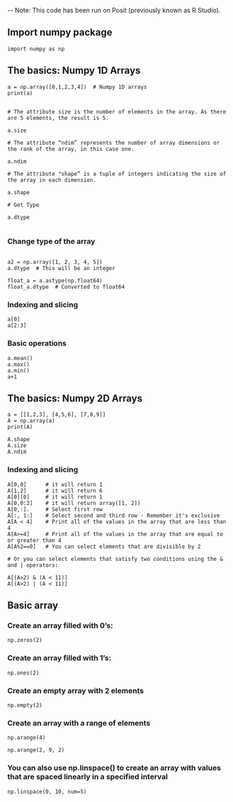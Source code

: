 -- Note: This code has been run on Posit (previously known as R Studio).


##  Import numpy package    

```
import numpy as np
```


## The basics: Numpy 1D Arrays
   

```
a = np.array([0,1,2,3,4])  # Numpy 1D arrays
print(a)
```

```

# The attribute size is the number of elements in the array. As there are 5 elements, the result is 5.

a.size 

# The attribute “ndim” represents the number of array dimensions or the rank of the array, in this case one.	

a.ndim 

# The attribute "shape” is a tuple of integers indicating the size of the array in each dimension.

a.shape

# Get Type

a.dtype


```

### Change type of the array

```

a2 = np.array([1, 2, 3, 4, 5])
a.dtype  # This will be an integer

float_a = a.astype(np.float64)
float_a.dtype  # Converted to float64

```

### Indexing and slicing

```
a[0]
a[2:3]
```

### Basic operations

```
a.mean()
a.max()
a.min()
a+1
```



## The basics: Numpy 2D Arrays 

```
a = [[1,2,3], [4,5,6], [7,8,9]]
A = np.array(a)
print(A)
```

```
A.shape
A.size
A.ndim
```




### Indexing and slicing

```
A[0,0]      # it will return 1
A[1,2]      # it will return 6
A[0][0]     # it will return 1
A[0,0:2]    # it will return array([1, 2])
A[0,:].     # Select first row
A[:, 1:]    # Select second and third row - Remember it's exclusive
A[A < 4]    # Print all of the values in the array that are less than 4
A[A>=4]     # Print all of the values in the array that are equal to or greater than 4
A[A%2==0]   # You can select elements that are divisible by 2

# Or you can select elements that satisfy two conditions using the & and | operators:

A[(A>2) & (A < 11)]
A[(A>2) | (A < 11)]

```


## Basic array
   


### Create an array filled with 0’s:

```
np.zeros(2)
```

### Create an array filled with 1’s:

```
np.ones(2)
```


### Create an empty array with 2 elements

```
np.empty(2)
```

### Create an array with a range of elements

```
np.arange(4)

np.arange(2, 9, 2)
```

### You can also use np.linspace() to create an array with values that are spaced linearly in a specified interval

```
np.linspace(0, 10, num=5)
```








